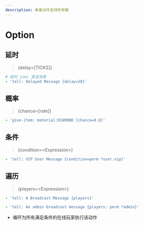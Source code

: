 ```yaml
---
description: 单条动作支持的参数
---
```


# Option

## 延时

> {delay=\[TICKS\]}

```yaml
# 延时 1sec 发送消息
- 'tell: Delayed Message {delay=20}'
```

## 概率

> {chance=\[rate\]}

```yaml
- 'give-item: material:DIAMOND {chance=0.8}'
```

## 条件

> {condition=&lt;Expression&gt;}

```yaml
- 'tell: VIP User Message {condition=perm *user.vip}'
```

## 遍历

> {players=&lt;Expression&gt;}

```yaml
- 'tell: A Broadcast Message {players}'

- 'tell: An admin broadcast message {players: perm *admin}'
```

* 循环为所有满足条件的在线玩家执行该动作



